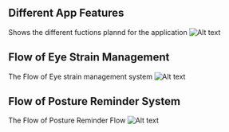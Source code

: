 ## Different App Features
Shows the different fuctions plannd for the application 
![Alt text](/App.jpg?raw=true "Different App Features")

## Flow of Eye Strain Management
The Flow of Eye strain management system 
![Alt text](/Eye%20Strain%20Flow.jpg?raw=true "Flow of Eye Strain Management")

## Flow of Posture Reminder System
The Flow of Posture Reminder Flow
![Alt text](/Posture%20Reminder%20Flow.jpg?raw=true "Flow of Posture Reminder System")
